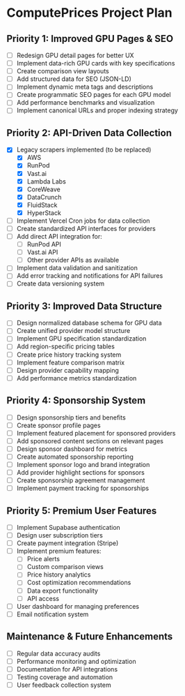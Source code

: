 # ComputePrices Project Plan

## Priority 1: Improved GPU Pages & SEO
- [ ] Redesign GPU detail pages for better UX
- [ ] Implement data-rich GPU cards with key specifications
- [ ] Create comparison view layouts
- [ ] Add structured data for SEO (JSON-LD)
- [ ] Implement dynamic meta tags and descriptions
- [ ] Create programmatic SEO pages for each GPU model
- [ ] Add performance benchmarks and visualization
- [ ] Implement canonical URLs and proper indexing strategy

## Priority 2: API-Driven Data Collection
- [x] Legacy scrapers implemented (to be replaced)
  - [x] AWS
  - [x] RunPod
  - [x] Vast.ai
  - [x] Lambda Labs
  - [x] CoreWeave
  - [x] DataCrunch
  - [x] FluidStack
  - [x] HyperStack
- [ ] Implement Vercel Cron jobs for data collection
- [ ] Create standardized API interfaces for providers
- [ ] Add direct API integration for:
  - [ ] RunPod API
  - [ ] Vast.ai API
  - [ ] Other provider APIs as available
- [ ] Implement data validation and sanitization
- [ ] Add error tracking and notifications for API failures
- [ ] Create data versioning system

## Priority 3: Improved Data Structure
- [ ] Design normalized database schema for GPU data
- [ ] Create unified provider model structure
- [ ] Implement GPU specification standardization
- [ ] Add region-specific pricing tables
- [ ] Create price history tracking system
- [ ] Implement feature comparison matrix
- [ ] Design provider capability mapping
- [ ] Add performance metrics standardization

## Priority 4: Sponsorship System
- [ ] Design sponsorship tiers and benefits
- [ ] Create sponsor profile pages
- [ ] Implement featured placement for sponsored providers
- [ ] Add sponsored content sections on relevant pages
- [ ] Design sponsor dashboard for metrics
- [ ] Create automated sponsorship reporting
- [ ] Implement sponsor logo and brand integration
- [ ] Add provider highlight sections for sponsors
- [ ] Create sponsorship agreement management
- [ ] Implement payment tracking for sponsorships

## Priority 5: Premium User Features
- [ ] Implement Supabase authentication
- [ ] Design user subscription tiers
- [ ] Create payment integration (Stripe)
- [ ] Implement premium features:
  - [ ] Price alerts
  - [ ] Custom comparison views
  - [ ] Price history analytics
  - [ ] Cost optimization recommendations
  - [ ] Data export functionality
  - [ ] API access
- [ ] User dashboard for managing preferences
- [ ] Email notification system

## Maintenance & Future Enhancements
- [ ] Regular data accuracy audits
- [ ] Performance monitoring and optimization
- [ ] Documentation for API integrations
- [ ] Testing coverage and automation
- [ ] User feedback collection system 